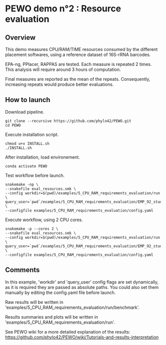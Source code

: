 # PEWO demo n°2 : Resource evaluation

## Overview

This demo measures CPU/RAM/TIME resources consumed by the different
placement softwares, using a reference dataset of 16S-rRNA barcodes.

EPA-ng, PPlacer, RAPPAS are tested.
Each measure is repeated 2 times.
This analysis will require around 3 hours of computation.

Final measures are reported as the mean of the repeats.
Consequently, increasing repeats would produce better evaluations.

## How to launch

Download pipeline.
```
git clone --recursive https://github.com/phylo42/PEWO.git
cd PEWO
```

Execute installation script.
```
chmod u+x INSTALL.sh
./INSTALL.sh
```

After installation, load environement.
```
conda activate PEWO
```

Test workflow before launch.
```
snakemake -np \
--snakefile eval_resources.smk \
--config workdir=$(pwd)/examples/5_CPU_RAM_requirements_evaluation/run \
query_user=`pwd`/examples/5_CPU_RAM_requirements_evaluation/EMP_92_studies_100000.fas \
--configfile examples/5_CPU_RAM_requirements_evaluation/config.yaml
```

Execute workflow, using 2 CPU cores.
```
snakemake -p --cores 2 \
--snakefile eval_resources.smk \
--config workdir=$(pwd)/examples/5_CPU_RAM_requirements_evaluation/run \
query_user=`pwd`/examples/5_CPU_RAM_requirements_evaluation/EMP_92_studies_100000.fas \
--configfile examples/5_CPU_RAM_requirements_evaluation/config.yaml
```

## Comments

In this example, 'workdir' and 'query_user' config flags are set
dynamically, as it is required they are passed as absolute paths.
You could also set them manually by editing the config.yaml file
before launch.

Raw results will be written in
'examples/5_CPU_RAM_requirements_evaluation/run/benchmark'.

Results summaries and plots will be written in
'examples/5_CPU_RAM_requirements_evaluation/run'.

See PEWO wiki for a more detailed explanation of the results:
https://github.com/phylo42/PEWO/wiki/Tutorials-and-results-interpretation
